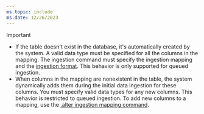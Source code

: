 ```yaml
---
ms.topic: include
ms.date: 12/26/2023
---
```


> [!IMPORTANT]
> * If the table doesn't exist in the database, it's automatically created by the system. A valid data type must be specified for all the columns in the mapping. The ingestion command must specify the ingestion mapping and the [ingestion format](../ingestion-supported-formats.md). This behavior is only supported for queued ingestion. 
> * When columns in the mapping are nonexistent in the table, the system dynamically adds them during the initial data ingestion for these columns. You must specify valid data types for any new columns. This behavior is restricted to queued ingestion. To add new columns to a mapping, use the [.alter ingestion mapping command](alter-ingestion-mapping-command.md).
